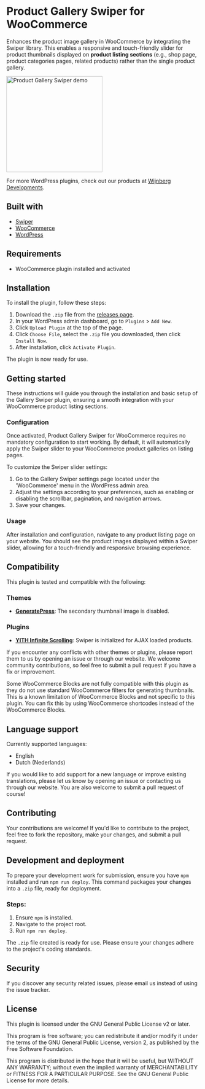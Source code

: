 # Product Gallery Swiper for WooCommerce

Enhances the product image gallery in WooCommerce by integrating the Swiper library. This enables a responsive and touch-friendly slider for product thumbnails displayed on **product listing sections** (e.g., shop page, product categories pages, related products) rather than the single product gallery.

<img src="https://github.com/Paulsky/woo-swiper/assets/9481318/1d9765af-70e9-4459-a084-af36cea3aff8" width="250" alt="Product Gallery Swiper demo" style="max-width: 250px !important; height: auto !important;" />

For more WordPress plugins, check out our products at [Wijnberg Developments](https://products.wijnberg.dev).

## Built with

- [Swiper](https://github.com/nolimits4web/swiper)
- [WooCommerce](https://github.com/woocommerce/woocommerce)
- [WordPress](https://github.com/WordPress/WordPress)

## Requirements

- WooCommerce plugin installed and activated

## Installation

To install the plugin, follow these steps:

1. Download the `.zip` file from the [releases page](https://github.com/Paulsky/gallery-swiper/releases).
2. In your WordPress admin dashboard, go to `Plugins` > `Add New`.
3. Click `Upload Plugin` at the top of the page.
4. Click `Choose File`, select the `.zip` file you downloaded, then click `Install Now`.
5. After installation, click `Activate Plugin`.

The plugin is now ready for use.

## Getting started

These instructions will guide you through the installation and basic setup of the Gallery Swiper plugin, ensuring a smooth integration with your WooCommerce product listing sections.

### Configuration

Once activated, Product Gallery Swiper for WooCommerce requires no mandatory configuration to start working. By default, it will automatically apply the Swiper slider to your WooCommerce product galleries on listing pages.

To customize the Swiper slider settings:
1. Go to the Gallery Swiper settings page located under the 'WooCommerce' menu in the WordPress admin area.
2. Adjust the settings according to your preferences, such as enabling or disabling the scrollbar, pagination, and navigation arrows.
3. Save your changes.

### Usage

After installation and configuration, navigate to any product listing page on your website. You should see the product images displayed within a Swiper slider, allowing for a touch-friendly and responsive browsing experience.

## Compatibility

This plugin is tested and compatible with the following:

### Themes

- [**GeneratePress**](https://generatepress.com): The secondary thumbnail image is disabled.

### Plugins

- [**YITH Infinite Scrolling**](https://yithemes.com/themes/plugins/yith-infinite-scrolling/): Swiper is initialized for AJAX loaded products.

If you encounter any conflicts with other themes or plugins, please report them to us by opening an issue or through our website. We welcome community contributions, so feel free to submit a pull request if you have a fix or improvement.

Some WooCommerce Blocks are not fully compatible with this plugin as they do not use standard WooCommerce filters for generating thumbnails. This is a known limitation of WooCommerce Blocks and not specific to this plugin. You can fix this by using WooCommerce shortcodes instead of the WooCommerce Blocks.

## Language support

Currently supported languages:
- English
- Dutch (Nederlands)

If you would like to add support for a new language or improve existing translations, please let us know by opening an issue or contacting us through our website. You are also welcome to submit a pull request of course!

## Contributing

Your contributions are welcome! If you'd like to contribute to the project, feel free to fork the repository, make your changes, and submit a pull request.

## Development and deployment

To prepare your development work for submission, ensure you have `npm` installed and run `npm run deploy`. This command packages your changes into a `.zip` file, ready for deployment.

### Steps:

1. Ensure `npm` is installed.
2. Navigate to the project root.
3. Run `npm run deploy`.

The `.zip` file created is ready for use. Please ensure your changes adhere to the project's coding standards.

## Security

If you discover any security related issues, please email us instead of using the issue tracker.

## License

This plugin is licensed under the GNU General Public License v2 or later.

This program is free software; you can redistribute it and/or modify it under the terms of the GNU General Public License, version 2, as published by the Free Software Foundation.

This program is distributed in the hope that it will be useful, but WITHOUT ANY WARRANTY; without even the implied warranty of MERCHANTABILITY or FITNESS FOR A PARTICULAR PURPOSE. See the GNU General Public License for more details.
